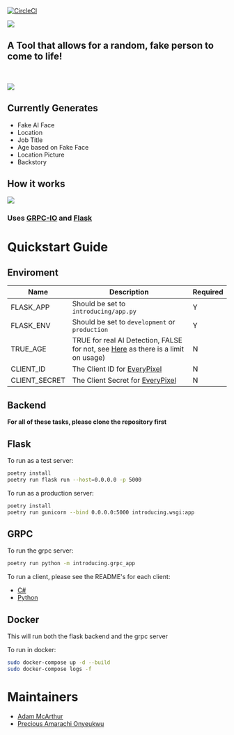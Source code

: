 [![CircleCI](https://dl.circleci.com/status-badge/img/gh/Sharpz7/introducing/tree/main.svg?style=svg)](https://dl.circleci.com/status-badge/redirect/gh/Sharpz7/introducing/tree/main)

![](https://files.mcaq.me/5395a.jpg)

## A Tool that allows for a random, fake person to come to life!
<br>

![](https://files.mcaq.me/60k66.jpg)

## Currently Generates

- Fake AI Face
- Location
- Job Title
- Age based on Fake Face
- Location Picture
- Backstory

## How it works

![](https://files.mcaq.me/x02ar.jpg)

### Uses [GRPC-IO](https://grpc.io/) and [Flask](https://flask.palletsprojects.com/en/2.1.x/)

# Quickstart Guide

## Enviroment

| Name          | Description                                                     | Required |
|---------------|-----------------------------------------------------------------|----------|
| FLASK_APP     | Should be set to `introducing/app.py`                           | Y        |
| FLASK_ENV     | Should be set to `development` or `production`                  | Y        |
| TRUE_AGE      | TRUE for real AI Detection, FALSE for not, see [Here](https://labs.everypixel.com/api/account/balance) as there is a limit on usage) | N        |
| CLIENT_ID     | The Client ID for [EveryPixel](https://labs.everypixel.com)     | N        |
| CLIENT_SECRET | The Client Secret for [EveryPixel](https://labs.everypixel.com) | N        |

## Backend

**For all of these tasks, please clone the repository first**

## Flask

To run as a test server:

```bash
poetry install
poetry run flask run --host=0.0.0.0 -p 5000
```

To run as a production server:

```bash
poetry install
poetry run gunicorn --bind 0.0.0.0:5000 introducing.wsgi:app
```

## GRPC

To run the grpc server:

```bash
poetry run python -m introducing.grpc_app
```

To run a client, please see the README's for each client:

- [C#](https://github.com/Sharpz7/introducing/clients/dotnet)
- [Python](https://github.com/Sharpz7/introducing/clients/python)

## Docker

This will run both the flask backend and the grpc server

To run in docker:

```bash
sudo docker-compose up -d --build
sudo docker-compose logs -f
```

# Maintainers

- [Adam McArthur](https://github.com/Sharpz7)
- [Precious Amarachi Onyeukwu](https://github.com/kindyluv)
